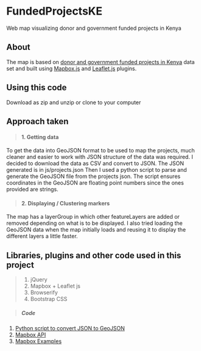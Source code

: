 # FundedProjectsKE
Web map visualizing donor and government funded projects in Kenya

## About
The map is based on [donor and government funded projects in Kenya](https://www.opendata.go.ke/-National-Accounts-And-Inflation/Donor-and-Government-funded-projects-map-2013-2015/5mtp-qs2h) data set and built using [Mapbox.js](https://www.mapbox.com/mapbox.js/) and [Leaflet.js]() plugins.

## Using this code
Download as zip and unzip or clone to your computer

## Approach taken
>#### 1. Getting data
To get the data into GeoJSON format to be used to map the projects, much cleaner and easier to work with JSON structure of the data was required. 
I decided to download the data as CSV and convert to JSON. The JSON generated is in js/projects.json
Then I used a python script to parse and generate the GeoJSON file from the projects json. The script ensures coordinates in the GeoJSON are floating point numbers since the ones provided are strings.

>#### 2. Displaying / Clustering markers
The map has a layerGroup in which other featureLayers are added or removed depending on what is to be displayed. 
I also tried loading the GeoJSON data when the map initially loads and reusing it to display the different layers a little faster. 

## Libraries, plugins and other code used in this project
> 1. jQuery
> 2. Mapbox + Leaflet js
> 3. Browserify
> 4. Bootstrap CSS

> ##### Code
1. [Python script to convert JSON to GeoJSON](http://gis.stackexchange.com/questions/73756/is-it-possible-to-convert-regular-json-to-geojson)
2. [Mapbox API](https://www.mapbox.com/mapbox.js/api/v2.2.4/)
3. [Mapbox Examples](https://www.mapbox.com/mapbox.js/example/v1.0.0/)


